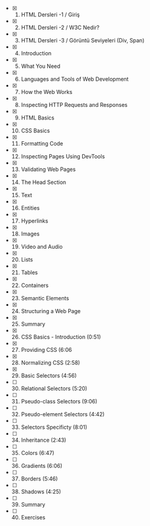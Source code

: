 - [x] 1. HTML Dersleri -1 / Giriş
- [x] 2. HTML Dersleri -2 / W3C Nedir?
- [x] 3. HTML Dersleri -3 / Görüntü Seviyeleri (Div, Span)
- [x] 4. Introduction
- [x] 5. What You Need 
- [x] 6. Languages and Tools of Web Development 
- [x] 7. How the Web Works
- [x] 8. Inspecting HTTP Requests and Responses 
- [x] 9. HTML Basics
- [x] 10. CSS Basics
- [x] 11. Formatting Code
- [x] 12. Inspecting Pages Using DevTools
- [x] 13. Validating Web Pages
- [x] 14. The Head Section
- [x] 15. Text
- [x] 16. Entities
- [x] 17. Hyperlinks
- [x] 18. Images
- [x] 19. Video and Audio
- [x] 20. Lists
- [x] 21. Tables
- [x] 22. Containers
- [x] 23. Semantic Elements
- [x] 24. Structuring a Web Page
- [x] 25. Summary
- [x] 26. CSS Basics - Introduction (0:51)
- [x] 27. Providing CSS (6:06
- [x] 28. Normalizing CSS (2:58)
- [x] 29. Basic Selectors (4:56)
- [ ] 30. Relational Selectors (5:20)
- [ ] 31. Pseudo-class Selectors (9:06)
- [ ] 32. Pseudo-element Selectors (4:42)
- [ ] 33. Selectors Specificty (8:01)
- [ ] 34. Inheritance (2:43)
- [ ] 35. Colors (6:47)
- [ ] 36. Gradients (6:06)
- [ ] 37. Borders (5:46)
- [ ] 38. Shadows (4:25)
- [ ] 39. Summary
- [ ] 40. Exercises
